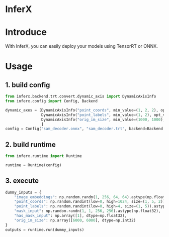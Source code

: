 # InferX

# Introduce

With InferX, you can easily deploy your models using TensorRT or ONNX.

# Usage

## 1. build config

```python
from inferx.backend.trt.convert.dynamic_axis import DynamicAxisInfo
from inferx.config import Config, Backend

dynamic_axes = [DynamicAxisInfo("point_coords", min_value=(1, 2, 2), opt_value=(1, 2, 2), max_value=(1, 20, 2)),
                DynamicAxisInfo("point_labels", min_value=(1, 2), opt_value=(1, 2), max_value=(1, 20)),
                DynamicAxisInfo("orig_im_size", min_value=(1000, 1000), opt_value=(2000, 2000), max_value=(5000, 5000))
                ]
config = Config("sam_decoder.onnx", "sam_decoder.trt", backend=Backend.TensorRT, dynamic_axes=dynamic_axes)
```

## 2. build runtime
```python
from inferx.runtime import Runtime

runtime = Runtime(config)
```

## 3. execute
```python
dummy_inputs = {
    "image_embeddings": np.random.randn(1, 256, 64, 64).astype(np.float32),
    "point_coords": np.random.randint(low=0, high=1024, size=(1, 5, 2)).astype(np.float32),
    "point_labels": np.random.randint(low=0, high=4, size=(1, 5)).astype(np.float32),
    "mask_input": np.random.randn(1, 1, 256, 256).astype(np.float32),
    "has_mask_input": np.array([1], dtype=np.float32),
    "orig_im_size": np.array([6000, 6000], dtype=np.int32)
}
outputs = runtime.run(dummy_inputs)
```
